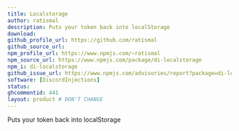 ```yaml
---
title: Localstorage
author: ratismal
description: Puts your token back into localStorage
download:
github_profile_url: https://github.com/ratismal
github_source_url:
npm_profile_url: https://www.npmjs.com/~ratismal
npm_source_url: https://www.npmjs.com/package/di-localstorage
npm_i: di-localstorage
github_issue_url: https://www.npmjs.com/advisories/report?package=di-localstorage
software: [DiscordInjections]
status:
ghcommentid: 441
layout: product # DON'T CHANGE
---
```

Puts your token back into localStorage